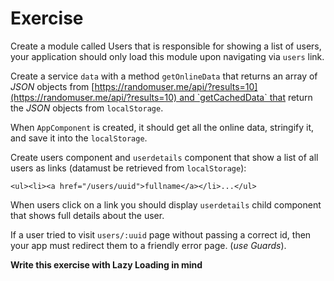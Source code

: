 # Exercise
Create a module called Users that is responsible for showing a list of users, your application should only load this module upon navigating via `users` link.

Create a service `data` with a method `getOnlineData` that returns an array of _JSON_ objects from [https://randomuser.me/api/?results=10](https://randomuser.me/api/?results=10) and `getCachedData` that return the _JSON_ objects from `localStorage`.

When `AppComponent` is created, it should get all the online data, stringify it, and save it into the `localStorage`.

Create users component and `userdetails` component that show a list of all users as links (datamust be retrieved from `localStorage`):
		
	<ul><li><a href="/users/uuid">fullname</a></li>...</ul>
		
When users click on a link you should display `userdetails` child component that shows full details about the user.

If a user tried to visit `users/:uuid` page without passing a correct id, then your app must redirect them to a friendly error page. (_use Guards_).

**Write this exercise with Lazy Loading in mind**